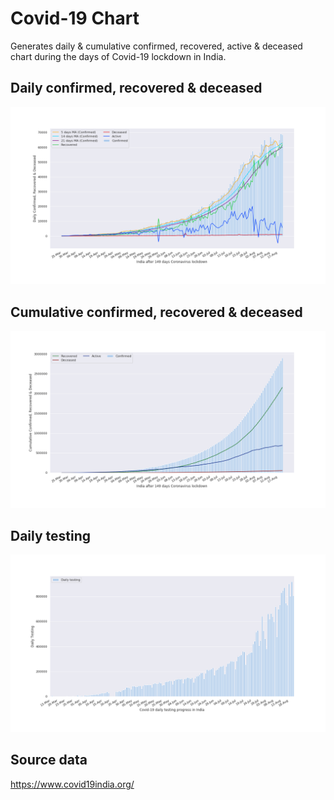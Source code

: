 # Covid-19 Chart

Generates daily & cumulative confirmed, recovered, active & deceased chart during the days of Covid-19 lockdown in India.

## Daily confirmed, recovered & deceased

![](asset/daily.png)

## Cumulative confirmed, recovered & deceased

![](asset/total.png)

## Daily testing

![](asset/testing.png)

## Source data

https://www.covid19india.org/
